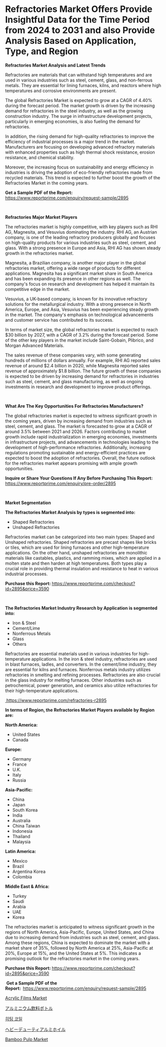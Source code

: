 <p><h1>Refractories Market Offers Provide Insightful Data for the Time Period from 2024 to 2031 and also Provide Analysis Based on Application, Type, and Region</h1></p><p><strong>Refractories Market Analysis and Latest Trends</strong></p>
<p><p>Refractories are materials that can withstand high temperatures and are used in various industries such as steel, cement, glass, and non-ferrous metals. They are essential for lining furnaces, kilns, and reactors where high temperatures and corrosive environments are present.</p><p>The global Refractories Market is expected to grow at a CAGR of 4.40% during the forecast period. The market growth is driven by the increasing demand for refractories in the steel industry, as well as the growing construction industry. The surge in infrastructure development projects, particularly in emerging economies, is also fueling the demand for refractories.</p><p>In addition, the rising demand for high-quality refractories to improve the efficiency of industrial processes is a major trend in the market. Manufacturers are focusing on developing advanced refractory materials with enhanced properties such as high thermal shock resistance, erosion resistance, and chemical stability.</p><p>Moreover, the increasing focus on sustainability and energy efficiency in industries is driving the adoption of eco-friendly refractories made from recycled materials. This trend is expected to further boost the growth of the Refractories Market in the coming years.</p></p>
<p><strong>Get a Sample PDF of the Report:&nbsp;</strong> <a href="https://www.reportprime.com/enquiry/request-sample/2895">https://www.reportprime.com/enquiry/request-sample/2895</a></p>
<p>&nbsp;</p>
<p><strong>Refractories Major Market Players</strong></p>
<p><p>The refractories market is highly competitive, with key players such as RHI AG, Magnesita, and Vesuvius dominating the industry. RHI AG, an Austrian company, is one of the leading refractory producers globally and focuses on high-quality products for various industries such as steel, cement, and glass. With a strong presence in Europe and Asia, RHI AG has shown steady growth in the refractories market.</p><p>Magnesita, a Brazilian company, is another major player in the global refractories market, offering a wide range of products for different applications. Magnesita has a significant market share in South America and has been expanding its presence in other regions as well. The company's focus on research and development has helped it maintain its competitive edge in the market.</p><p>Vesuvius, a UK-based company, is known for its innovative refractory solutions for the metallurgical industry. With a strong presence in North America, Europe, and Asia, Vesuvius has been experiencing steady growth in the market. The company's emphasis on technological advancements and customer service has contributed to its success.</p><p>In terms of market size, the global refractories market is expected to reach $30 billion by 2027, with a CAGR of 3.2% during the forecast period. Some of the other key players in the market include Saint-Gobain, Plibrico, and Morgan Advanced Materials.</p><p>The sales revenue of these companies vary, with some generating hundreds of millions of dollars annually. For example, RHI AG reported sales revenue of around $2.4 billion in 2020, while Magnesita reported sales revenue of approximately $1.8 billion. The future growth of these companies is expected to be driven by increasing demand for refractories in industries such as steel, cement, and glass manufacturing, as well as ongoing investments in research and development to improve product offerings.</p></p>
<p>&nbsp;</p>
<p><strong>What Are The Key Opportunities For Refractories Manufacturers?</strong></p>
<p><p>The global refractories market is expected to witness significant growth in the coming years, driven by increasing demand from industries such as steel, cement, and glass. The market is forecasted to grow at a CAGR of around 3.5% between 2021 and 2026. Factors contributing to market growth include rapid industrialization in emerging economies, investments in infrastructure projects, and advancements in technologies leading to the development of high-performance refractories. Additionally, increasing regulations promoting sustainable and energy-efficient practices are expected to boost the adoption of refractories. Overall, the future outlook for the refractories market appears promising with ample growth opportunities.</p></p>
<p><strong>Inquire or Share Your Questions If Any Before Purchasing This Report:</strong> <a href="https://www.reportprime.com/enquiry/pre-order/2895">https://www.reportprime.com/enquiry/pre-order/2895</a></p>
<p>&nbsp;</p>
<p><strong>Market Segmentation</strong></p>
<p><strong>The Refractories Market Analysis by types is segmented into:</strong></p>
<p><ul><li>Shaped Refractories</li><li>Unshaped Refractories</li></ul></p>
<p><p>Refractories market can be categorized into two main types: Shaped and Unshaped refractories. Shaped refractories are precast shapes like bricks or tiles, which are used for lining furnaces and other high-temperature applications. On the other hand, unshaped refractories are monolithic materials like castables, plastics, and ramming mixes, which are applied in a molten state and then harden at high temperatures. Both types play a crucial role in providing thermal insulation and resistance to heat in various industrial processes.</p></p>
<p><strong>Purchase this Report:&nbsp;</strong><a href="https://www.reportprime.com/checkout?id=2895&price=3590">https://www.reportprime.com/checkout?id=2895&price=3590</a></p>
<p>&nbsp;</p>
<p><strong>The Refractories Market Industry Research by Application is segmented into:</strong></p>
<p><ul><li>Iron & Steel</li><li>Cement/Lime</li><li>Nonferrous Metals</li><li>Glass</li><li>Others</li></ul></p>
<p><p>Refractories are essential materials used in various industries for high-temperature applications. In the iron & steel industry, refractories are used in blast furnaces, ladles, and converters. In the cement/lime industry, they are essential for kilns and furnaces. Nonferrous metals industry utilizes refractories in smelting and refining processes. Refractories are also crucial in the glass industry for melting furnaces. Other industries such as petrochemical, power generation, and ceramics also utilize refractories for their high-temperature applications.</p></p>
<p><a href="https://www.reportprime.com/refractories-r2895">&nbsp;https://www.reportprime.com/refractories-r2895</a></p>
<p><strong>In terms of Region, the Refractories Market Players available by Region are:</strong></p>
<p>
    <p> <strong> North America: </strong>
        <ul>
            <li>United States</li>
            <li>Canada</li>
        </ul>
        </p> 
    <p> <strong> Europe: </strong>
        <ul>
            <li>Germany</li>
            <li>France</li>
            <li>U.K.</li>
            <li>Italy</li>
            <li>Russia</li>
        </ul>
        </p> 
    <p> <strong> Asia-Pacific: </strong>
        <ul>
            <li>China</li>
            <li>Japan</li>
            <li>South Korea</li>
            <li>India</li>
            <li>Australia</li>
            <li>China Taiwan</li>
            <li>Indonesia</li>
            <li>Thailand</li>
            <li>Malaysia</li>
        </ul>
        </p> 
    <p> <strong> Latin America: </strong>
        <ul>
            <li>Mexico</li>
            <li>Brazil</li>
            <li>Argentina Korea</li>
            <li>Colombia</li>
        </ul>
        </p> 
    <p> <strong> Middle East & Africa: </strong>
        <ul>
            <li>Turkey</li>
            <li>Saudi</li>
            <li>Arabia</li>
            <li>UAE</li>
            <li>Korea</li>
        </ul>
    </p>
    </p>
<p><p>The refractories market is anticipated to witness significant growth in the regions of North America, Asia-Pacific, Europe, United States, and China due to increasing demand from industries such as steel, cement, and glass. Among these regions, China is expected to dominate the market with a market share of 35%, followed by North America at 25%, Asia-Pacific at 20%, Europe at 15%, and the United States at 5%. This indicates a promising outlook for the refractories market in the coming years.</p></p>
<p><strong>Purchase this Report: </strong><a href="https://www.reportprime.com/checkout?id=2895&price=3590">https://www.reportprime.com/checkout?id=2895&price=3590</a></p>
<p>&nbsp;<strong>Get a Sample PDF of the Report:&nbsp;&nbsp;</strong><a href="https://www.reportprime.com/enquiry/request-sample/2895">https://www.reportprime.com/enquiry/request-sample/2895</a></p>
<p><strong></strong></p>
<p><p><a href="https://github.com/nancykennedykellievqfqt2/Market-Research-Report-List-2/blob/main/acrylic-films-market.md">Acrylic Films Market</a></p><p><a href="https://github.com/BrionnaBoyle/Market-Research-Report-List-1/blob/main/451997169949.md">アルミニウム飲料ボトル</a></p><p><a href="https://github.com/durgin521/Market-Research-Report-List-1/blob/main/181236067422.md">히팅 코일</a></p><p><a href="https://github.com/JerelSchulit20231/Market-Research-Report-List-1/blob/main/877537469948.md">ヘビーデューティアルミホイル</a></p><p><a href="https://github.com/seekum/Market-Research-Report-List-2/blob/main/bamboo-pulp-market.md">Bamboo Pulp Market</a></p></p>